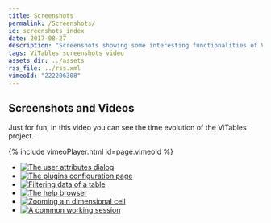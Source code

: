 ```yaml
---
title: Screenshots
permalink: /Screenshots/
id: screenshots_index
date: 2017-08-27
description: "Screenshots showing some interesting functionalities of ViTables, like table queries, plugins or management of attributes."
tags: ViTables screenshots video
assets_dir: ../assets
rss_file: ../rss.xml
vimeoId: "222206308"
---
```


<h2>Screenshots and Videos</h2>

<p>Just for fun, in this video you can see the time evolution of the ViTables project.</p>

<p>
{% include vimeoPlayer.html id=page.vimeoId %}
</p>

<div id="gallery_container"></div>
<noscript>
<ul class="thumbnails">
<li>
<a href="the_user_attributes_dialog.png" class="thumbnail image-reference" title="The user attributes dialog">
  <img src="the_user_attributes_dialog.thumbnail.png" alt="The user attributes dialog"></a>
</li>
<li>
<a href="the_plugins_configuration_page.png" class="thumbnail image-reference" title="The plugins configuration page">
  <img src="the_plugins_configuration_page.thumbnail.png" alt="The plugins configuration page"></a>
</li>
<li>
<a href="filtering_data_of_a_table.png" class="thumbnail image-reference" title="Filtering data of a table">
  <img src="filtering_data_of_a_table.thumbnail.png" alt="Filtering data of a table"></a>
</li>
<li>
<a href="the_help_browser.png" class="thumbnail image-reference" title="The help browser">
  <img src="the_help_browser.thumbnail.png" alt="The help browser"></a>
</li>
<li>
<a href="zooming_a_N_dimensional_cell.png" class="thumbnail image-reference" title="Zooming a n dimensional cell">
  <img src="zooming_a_N_dimensional_cell.thumbnail.png" alt="Zooming a n dimensional cell"></a>
</li>
<li>
<a href="a_common_working_session.png" class="thumbnail image-reference" title="A common working session">
  <img src="a_common_working_session.thumbnail.png" alt="A common working session"></a>
</li>
</ul>
</noscript>


